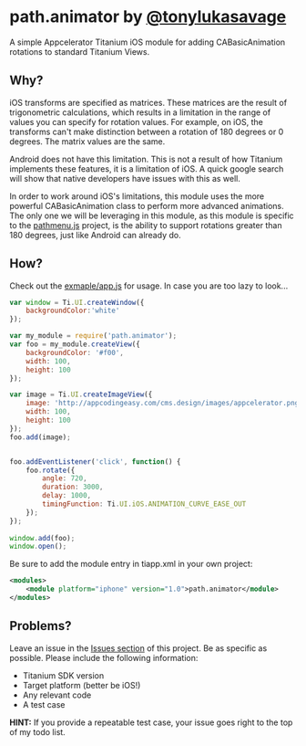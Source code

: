 # path.animator by [@tonylukasavage](https://twitter.com/#!/tonylukasavage)

A simple Appcelerator Titanium iOS module for adding CABasicAnimation rotations to standard Titanium Views.

## Why?

iOS transforms are specified as matrices. These matrices are the result of trigonometric calculations, which results in a limitation in the range of values you can specify for rotation values. For example, on iOS, the transforms can't make distinction between a rotation of 180 degrees or 0 degrees. The matrix values are the same. 

Android does not have this limitation. This is not a result of how Titanium implements these features, it is a limitation of iOS. A quick google search will show that native developers have issues with this as well.

In order to work around iOS's limitations, this module uses the more powerful CABasicAnimation class to perform more advanced animations. The only one we will be leveraging in this module, as this module is specific to the [pathmenu.js](https://github.com/tonylukasavage/pathmenu.js) project, is the ability to support rotations greater than 180 degrees, just like Android can already do.

## How?

Check out the [exmaple/app.js](https://github.com/tonylukasavage/path.animator/blob/master/example/app.js) for usage. In case you are too lazy to look...

```javascript
var window = Ti.UI.createWindow({
    backgroundColor:'white'
});

var my_module = require('path.animator');
var foo = my_module.createView({
  	backgroundColor: '#f00',
  	width: 100,
  	height: 100
});

var image = Ti.UI.createImageView({
	image: 'http://appcodingeasy.com/cms.design/images/appcelerator.png',
  	width: 100,
  	height: 100
});
foo.add(image);


foo.addEventListener('click', function() {
	foo.rotate({
		angle: 720,
		duration: 3000,
		delay: 1000,
		timingFunction: Ti.UI.iOS.ANIMATION_CURVE_EASE_OUT
	});
});
 
window.add(foo);
window.open();
```

Be sure to add the module entry in tiapp.xml in your own project:

```xml
<modules>
    <module platform="iphone" version="1.0">path.animator</module>
</modules>
```

## Problems?

Leave an issue in the [Issues section](https://github.com/tonylukasavage/path.animator/issues) of this project. Be as specific as possible. Please include the following information:

* Titanium SDK version
* Target platform (better be iOS!)
* Any relevant code
* A test case

**HINT:** If you provide a repeatable test case, your issue goes right to the top of my todo list.
